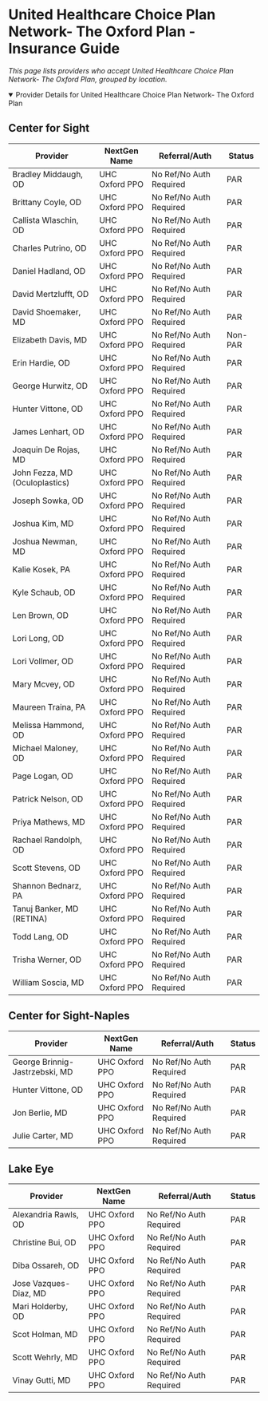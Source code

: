 # United Healthcare Choice Plan Network- The Oxford Plan - Insurance Guide

*This page lists providers who accept United Healthcare Choice Plan Network- The Oxford Plan, grouped by location.*

<details open><summary>Provider Details for United Healthcare Choice Plan Network- The Oxford Plan</summary>

## Center for Sight

| Provider | NextGen Name | Referral/Auth | Status |
|----------|-------------|--------------|--------|
| Bradley Middaugh, OD | UHC Oxford PPO | No Ref/No Auth Required | PAR |
| Brittany Coyle, OD | UHC Oxford PPO | No Ref/No Auth Required | PAR |
| Callista Wlaschin, OD | UHC Oxford PPO | No Ref/No Auth Required | PAR |
| Charles Putrino, OD | UHC Oxford PPO | No Ref/No Auth Required | PAR |
| Daniel Hadland, OD | UHC Oxford PPO | No Ref/No Auth Required | PAR |
| David Mertzlufft, OD | UHC Oxford PPO | No Ref/No Auth Required | PAR |
| David Shoemaker, MD | UHC Oxford PPO | No Ref/No Auth Required | PAR |
| Elizabeth Davis, MD | UHC Oxford PPO | No Ref/No Auth Required | Non-PAR |
| Erin Hardie, OD | UHC Oxford PPO | No Ref/No Auth Required | PAR |
| George Hurwitz, OD | UHC Oxford PPO | No Ref/No Auth Required | PAR |
| Hunter Vittone, OD | UHC Oxford PPO | No Ref/No Auth Required | PAR |
| James Lenhart, OD | UHC Oxford PPO | No Ref/No Auth Required | PAR |
| Joaquin De Rojas, MD | UHC Oxford PPO | No Ref/No Auth Required | PAR |
| John Fezza, MD (Oculoplastics) | UHC Oxford PPO | No Ref/No Auth Required | PAR |
| Joseph Sowka, OD | UHC Oxford PPO | No Ref/No Auth Required | PAR |
| Joshua Kim, MD | UHC Oxford PPO | No Ref/No Auth Required | PAR |
| Joshua Newman, MD | UHC Oxford PPO | No Ref/No Auth Required | PAR |
| Kalie Kosek, PA | UHC Oxford PPO | No Ref/No Auth Required | PAR |
| Kyle Schaub, OD | UHC Oxford PPO | No Ref/No Auth Required | PAR |
| Len Brown, OD | UHC Oxford PPO | No Ref/No Auth Required | PAR |
| Lori Long, OD | UHC Oxford PPO | No Ref/No Auth Required | PAR |
| Lori Vollmer, OD | UHC Oxford PPO | No Ref/No Auth Required | PAR |
| Mary Mcvey, OD | UHC Oxford PPO | No Ref/No Auth Required | PAR |
| Maureen Traina, PA | UHC Oxford PPO | No Ref/No Auth Required | PAR |
| Melissa Hammond, OD | UHC Oxford PPO | No Ref/No Auth Required | PAR |
| Michael Maloney, OD | UHC Oxford PPO | No Ref/No Auth Required | PAR |
| Page Logan, OD | UHC Oxford PPO | No Ref/No Auth Required | PAR |
| Patrick Nelson, OD | UHC Oxford PPO | No Ref/No Auth Required | PAR |
| Priya Mathews, MD | UHC Oxford PPO | No Ref/No Auth Required | PAR |
| Rachael Randolph, OD | UHC Oxford PPO | No Ref/No Auth Required | PAR |
| Scott Stevens, OD | UHC Oxford PPO | No Ref/No Auth Required | PAR |
| Shannon Bednarz, PA | UHC Oxford PPO | No Ref/No Auth Required | PAR |
| Tanuj Banker, MD (RETINA) | UHC Oxford PPO | No Ref/No Auth Required | PAR |
| Todd Lang, OD | UHC Oxford PPO | No Ref/No Auth Required | PAR |
| Trisha Werner, OD | UHC Oxford PPO | No Ref/No Auth Required | PAR |
| William Soscia, MD | UHC Oxford PPO | No Ref/No Auth Required | PAR |

## Center for Sight-Naples

| Provider | NextGen Name | Referral/Auth | Status |
|----------|-------------|--------------|--------|
| George Brinnig-Jastrzebski, MD | UHC Oxford PPO | No Ref/No Auth Required | PAR |
| Hunter Vittone, OD | UHC Oxford PPO | No Ref/No Auth Required | PAR |
| Jon Berlie, MD | UHC Oxford PPO | No Ref/No Auth Required | PAR |
| Julie Carter, MD | UHC Oxford PPO | No Ref/No Auth Required | PAR |

## Lake Eye 

| Provider | NextGen Name | Referral/Auth | Status |
|----------|-------------|--------------|--------|
| Alexandria Rawls, OD | UHC Oxford PPO | No Ref/No Auth Required | PAR |
| Christine Bui, OD | UHC Oxford PPO | No Ref/No Auth Required | PAR |
| Diba Ossareh, OD | UHC Oxford PPO | No Ref/No Auth Required | PAR |
| Jose Vazques-Diaz, MD | UHC Oxford PPO | No Ref/No Auth Required | PAR |
| Mari Holderby, OD | UHC Oxford PPO | No Ref/No Auth Required | PAR |
| Scot Holman, MD | UHC Oxford PPO | No Ref/No Auth Required | PAR |
| Scott Wehrly, MD | UHC Oxford PPO | No Ref/No Auth Required | PAR |
| Vinay Gutti, MD | UHC Oxford PPO | No Ref/No Auth Required | PAR |

</details>

